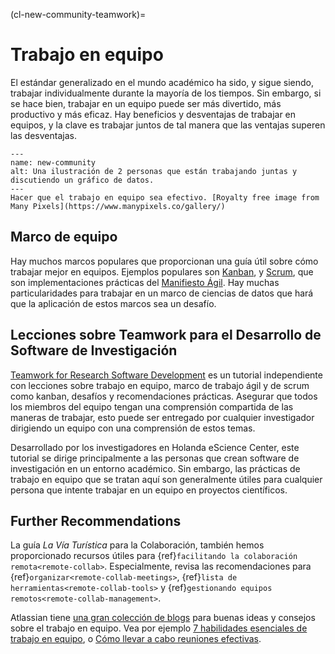 (cl-new-community-teamwork)=
# Trabajo en equipo
El estándar generalizado en el mundo académico ha sido, y sigue siendo, trabajar individualmente durante la mayoría de los tiempos. Sin embargo, si se hace bien, trabajar en un equipo puede ser más divertido, más productivo y más eficaz. Hay beneficios y desventajas de trabajar en equipos, y la clave es trabajar juntos de tal manera que las ventajas superen las desventajas.

```{figure} ../../figures/new-community.png
---
name: new-community
alt: Una ilustración de 2 personas que están trabajando juntas y discutiendo un gráfico de datos.
---
Hacer que el trabajo en equipo sea efectivo. [Royalty free image from Many Pixels](https://www.manypixels.co/gallery/)
```

## Marco de equipo

Hay muchos marcos populares que proporcionan una guía útil sobre cómo trabajar mejor en equipos. Ejemplos populares son [Kanban](https://www.atlassian.com/agile/kanban), y [Scrum](https://www.scrum.org/), que son implementaciones prácticas del [Manifiesto Ágil](https://agilemanifesto.org/). Hay muchas particularidades para trabajar en un marco de ciencias de datos que hará que la aplicación de estos marcos sea un desafío.

## Lecciones sobre Teamwork para el Desarrollo de Software de Investigación

[Teamwork for Research Software Development](https://nlesc.github.io/teamwork-for-research-software-development/) es un tutorial independiente con lecciones sobre trabajo en equipo, marco de trabajo ágil y de scrum como kanban, desafíos y recomendaciones prácticas. Asegurar que todos los miembros del equipo tengan una comprensión compartida de las maneras de trabajar, esto puede ser entregado por cualquier investigador dirigiendo un equipo con una comprensión de estos temas.

Desarrollado por los investigadores en Holanda eScience Center, este tutorial se dirige principalmente a las personas que crean software de investigación en un entorno académico. Sin embargo, las prácticas de trabajo en equipo que se tratan aquí son generalmente útiles para cualquier persona que intente trabajar en un equipo en proyectos científicos.

## Further Recommendations

La guía *La Vía Turística* para la Colaboración, también hemos proporcionado recursos útiles para {ref}`facilitando la colaboración remota<remote-collab>`. Especialmente, revisa las recomendaciones para {ref}`organizar<remote-collab-meetings>`, {ref}`lista de herramientas<remote-collab-tools>` y {ref}`gestionando equipos remotos<remote-collab-management>`.

Atlassian tiene [una gran colección de blogs](https://www.atlassian.com/blog/teamwork) para buenas ideas y consejos sobre el trabajo en equipo. Vea por ejemplo [7 habilidades esenciales de trabajo en equipo](https://www.atlassian.com/blog/teamwork/teamwork-skills-accelerate-career), o [Cómo llevar a cabo reuniones efectivas](https://www.atlassian.com/blog/teamwork/how-to-run-effective-meetings).
